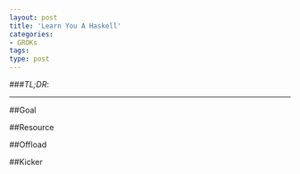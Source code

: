 ```yaml
---
layout: post
title: 'Learn You A Haskell'
categories:
- GROKs
tags:
type: post
---
```


###*TL;DR*:

---

##Goal

##Resource

##Offload

##Kicker

